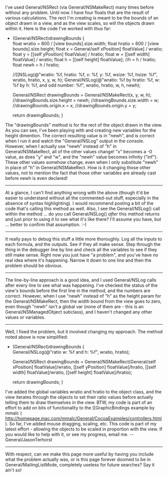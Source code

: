 

I've used General/NSRect (via General/NSMakeRect) many times before without any problem. Until now. I have four floats that are the result of various calculations. The rect I'm creating is meant to be the bounds of an object drawn in a view, and as the view scales, so will the objects drawn within it. Here is the code I've worked with thus far:

    

- (General/NSRect)drawingBounds
{   
	float wratio = 800 / [view bounds].size.width;
	float hratio = 600 / [view bounds].size.height;
	float x = General/self xPosition] floatValue] / wratio;
	float y = [[self yPosition] floatValue] / hratio;
	float w = [[self width] floatValue] / wratio;
	float h = [[self height] floatValue];
	//h = h / hratio;
	float newh = h / hratio;
	
	//[[NSLog(@"wratio: %f, hratio: %f, x: %f, y: %f, wsize: %f, hsize: %f", wratio, hratio, x, y, w, h);
	General/NSLog(@"wratio: %f by hratio: %f, w: %f by h: %f, and odd number: %f", wratio, hratio, w, h, newh);
	
    General/NSRect drawingBounds = General/NSMakeRect(x, y, w, h);
	//drawingBounds.size.height = newh;
	//drawingBounds.size.width = w;
	//drawingBounds.origin.x = x;
	//drawingBounds.origin.y = y;
	
    return drawingBounds;
}



The "drawingBounds" method is for the rect of the object drawn in the view.
As you can see, I've been playing with and creating new variables for the height dimention. The correct resulting value is in "newh", and is correct when I run it and watch the "General/NSLog" output in the console. However, when I actually use "newh" instead of "h" in General/NSMakeRect, all of the other values change! "x" becomes a -0 value, as does "y" and "w", and the "newh" value becomes infinity ("inf"). These other values somehow change, even when I only substitute "newh" in place of "h" in General/NSMakeRect. How is it changing those other values, not to mention the fact that those other variables are already cast before newh is even declared!

----

At a glance, I can't find anything wrong with the above (though it'd be easier to understand without all the commented-out stuff, especially in the absence of syntax highlighting). I would recommend posting a bit of the code that's calling this method as well. Also, I see the     General/NSLog() call within the method ... do you call     General/NSLog() *after* this method returns and just prior to using it to see what it's like there? I'll assume you have, but ... better to confirm that assumption. :-)

----
It really pays to debug this stuff a little more thoroughly. Log all the inputs to each formula, and the outputs. See if they all make sense. Step through the thing in the debugger line by line and check all the variables to see if they still make sense. Right now you just have "a problem", and you've have no real idea where it's happening. Narrow it down to one line and then the problem should be obvious.

----
The line-by-line approach is a good idea, and I used General/NSLog calls after every line to see what was happening. I've checked the status of the view's bounds before the first line in the method, and the numbers are correct. However, when I use "newh" instead of "h" as the height param for the General/NSMakeRect, then the width bound from the view goes to zero, even though "newh" isn't a global var (none of them are - this is an General/NSManagedObject subclass), and I haven't changed any other values or variables.

----
Well, I fixed the problem, but it involved changing my approach. The method noted above is now simplified:

    
- (General/NSRect)drawingBounds
{   
	General/NSLog(@"ratio w: %f and h: %f", wratio, hratio);
	
	General/NSRect drawingBounds = General/NSMakeRect(General/self xPosition] floatValue]/wratio, [[self yPosition] floatValue]/hratio, [[self width] floatValue]/wratio, [[self height] floatValue]/hratio);
	
    return drawingBounds;
}


I've added the global variables wratio and hratio to the object class, and the view iterates through the objects to set their ratio values before actually telling them to draw themselves in the view. BTW, my code is part of an effort to add on bits of functionality to the [[GraphicBindings example by mmalc ( http://homepage.mac.com/mmalc/General/CocoaExamples/controllers.html ). So far, I've added mouse dragging, scaling, etc. This code is part of my latest effort - allowing the objects to be scaled in proportion with the view. If you would like to help with it, or see my progress, email me. -- General/JasonTerhorst

----

With respect, can we make this page more useful by having you include what the problem actually was, or is this page forever doomed to be in General/MailingListMode, completely useless for future searches? Say it ain't so!